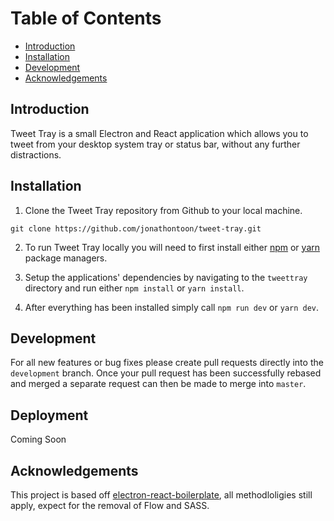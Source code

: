 # Table of Contents

- [Introduction](#introduction)
- [Installation](#installation)
- [Development](#development)
- [Acknowledgements](#Acknowledgements)

## Introduction

Tweet Tray is a small Electron and React application which allows you to tweet from your desktop system tray or status bar, without any further distractions.

## Installation

1. Clone the Tweet Tray repository from Github to your local machine.
```
git clone https://github.com/jonathontoon/tweet-tray.git
```

2. To run Tweet Tray locally you will need to first install either [npm](https://www.npmjs.com/get-npm) or [yarn](https://yarnpkg.com/lang/en/docs/install/) package managers.

3. Setup the applications' dependencies by navigating to the `tweettray` directory and run either `npm install` or `yarn install`.

4. After everything has been installed simply call `npm run dev` or `yarn dev`.

## Development

For all new features or bug fixes please create pull requests directly into the `development` branch. Once your pull request has been successfully rebased and merged a separate request can then be made to merge into `master`.

## Deployment

Coming Soon

## Acknowledgements

This project is based off [electron-react-boilerplate](https://github.com/chentsulin/electron-react-boilerplate), all methodloligies still apply, expect for the removal of Flow and SASS.
